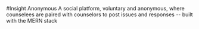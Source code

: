 #Insight Anonymous
A social platform, voluntary and anonymous, where counselees are paired with counselors to post issues and responses -- built with the MERN stack

